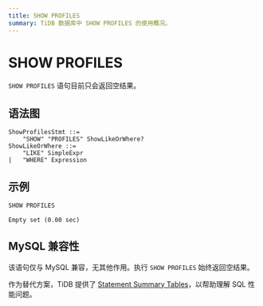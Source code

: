 ```yaml
---
title: SHOW PROFILES
summary: TiDB 数据库中 SHOW PROFILES 的使用概况。
---
```


# SHOW PROFILES

`SHOW PROFILES` 语句目前只会返回空结果。

## 语法图

```ebnf+diagram
ShowProfilesStmt ::=
    "SHOW" "PROFILES" ShowLikeOrWhere?
ShowLikeOrWhere ::=
    "LIKE" SimpleExpr
|   "WHERE" Expression
```

## 示例

```sql
SHOW PROFILES
```

```
Empty set (0.00 sec)
```

## MySQL 兼容性

该语句仅与 MySQL 兼容，无其他作用。执行 `SHOW PROFILES` 始终返回空结果。

作为替代方案，TiDB 提供了 [Statement Summary Tables](/statement-summary-tables.md)，以帮助理解 SQL 性能问题。